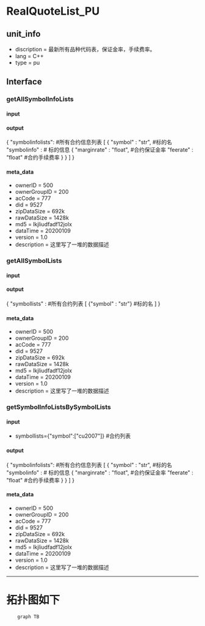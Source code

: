 # RealQuoteList_PU
## unit_info
+ discription = 最新所有品种代码表，保证金率，手续费率。
+ lang = C++
+ type = pu
## Interface
### getAllSymbolInfoLists
#### input
#### output
{
    "symbolinfolists":      #所有合约信息列表
    [
        {
            "symbol" : "str",      #标的名
            "symbolinfo" :        # 标的信息
            {
                "marginrate" : "float",       #合约保证金率
                "feerate" : "float"             #合约手续费率
            }
        }
    ]
}
#### meta_data
+ ownerID = 500
+ ownerGroupID = 200
+ acCode = 777
+ did = 9527
+ zipDataSize = 692k
+ rawDataSize = 1428k
+ md5 = lkjliudfadf12jolx
+ dataTime = 20200109
+ version = 1.0
+ description = 这里写了一堆的数据描述
### getAllSymbolLists
#### input
#### output
{
    "symbollists" :         #所有合约列表
    [
        {"symbol" : "str"}    #标的名
    ]
}
#### meta_data
+ ownerID = 500
+ ownerGroupID = 200
+ acCode = 777
+ did = 9527
+ zipDataSize = 692k
+ rawDataSize = 1428k
+ md5 = lkjliudfadf12jolx
+ dataTime = 20200109
+ version = 1.0
+ description = 这里写了一堆的数据描述
### getSymbolInfoListsBySymbolLists
#### input
+ symbollists={"symbol":["cu2007"]}   #合约列表
#### output
{
    "symbolinfolists":      #所有合约信息列表
    [
        {
            "symbol" : "str",      #标的名
            "symbolinfo" :        # 标的信息
            {
                "marginrate" : "float",       #合约保证金率
                "feerate" : "float"             #合约手续费率
            }
        }
    ]
}


#### meta_data
+ ownerID = 500
+ ownerGroupID = 200
+ acCode = 777
+ did = 9527
+ zipDataSize = 692k
+ rawDataSize = 1428k
+ md5 = lkjliudfadf12jolx
+ dataTime = 20200109
+ version = 1.0
+ description = 这里写了一堆的数据描述

----
# 拓扑图如下
```mermaid
    graph TB

```
        